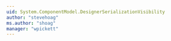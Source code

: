```yaml
---
uid: System.ComponentModel.DesignerSerializationVisibility
author: "stevehoag"
ms.author: "shoag"
manager: "wpickett"
---
```

